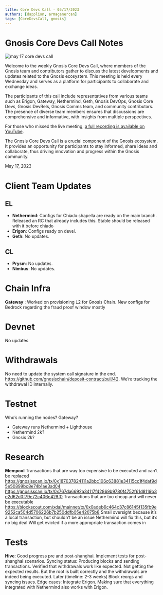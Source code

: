 ```yaml
---
title: Core Devs Call - 05/17/2023
authors: [dapplion, armaganercan]
tags: [CoreDevsCall, gnosis]
---
```


# Gnosis Core Devs Call Notes

![may 17 core devs call](https://github.com/gnosischain/documentation-1/assets/75987728/2a8654a5-ef6b-4c8b-80b4-ac407c260991)

Welcome to the weekly Gnosis Core Devs Call, where members of the Gnosis team and contributors gather to discuss the latest developments and updates related to the Gnosis ecosystem. This meeting is held every Wednesday and serves as a platform for participants to collaborate and exchange ideas.

The participants of this call include representatives from various teams such as Erigon, Gateway, Nethermind, Geth, Gnosis DevOps, Gnosis Core Devs, Gnosis DevRels, Gnosis Comms team, and community contributors. The presence of diverse team members ensures that discussions are comprehensive and informative, with insights from multiple perspectives.

For those who missed the live meeting, [a full recording is available on YouTube](https://www.youtube.com/watch?v=Sz2YXykvRzk). 

The Gnosis Core Devs Call is a crucial component of the Gnosis ecosystem. It provides an opportunity for participants to stay informed, share ideas and collaborate, thus driving innovation and progress within the Gnosis community.

May 17, 2023

# Client Team Updates
## EL

* **Nethermind**: Configs for Chiado shapella are ready on the main branch. Released an RC that already includes this. Stable should be released with it before chiado
* **Erigon**: Configs ready on devel.
* **Geth**: No updates.

## CL

* **Prysm**: No updates.
* **Nimbus**: No updates.

# Chain Infra
**Gateway** : Worked on provisioning L2 for Gnosis Chain. New configs for Bedrock regarding the fraud proof window mostly

# Devnet

No updates.

# Withdrawals

No need to update the system call signature in the end. https://github.com/gnosischain/deposit-contract/pull/42. We’re tracking the withdrawal ID internally.

# Testnet

Who’s running the nodes? Gateway?
- Gateway runs Nethermind + Lighthouse
- Nethermind 2k?
- Gnosis 2k?


# Research

**Mempool** Transactions that are way too expensive to be executed and can’t be replaced
https://gnosisscan.io/tx/0x187037824111a2bbc106c63881e34115cc1f4daf9d5e50899bc8e74b1ae3ad04
https://gnosisscan.io/tx/0x767da6692a34117f42869b9780f4752f61d8119b3e2d62d0f79e72c406e428f0
Transactions that are too cheap and will never be executable
https://blockscout.com/xdai/mainnet/tx/0x0adeb6c464c37c86145f135fb9e9252ca504d5706226b7b250ddfb05e42075b8
Small oversight because it’s a local transaction, but shouldn’t be an issue
Nethermind will fix this, but it’s no big deal
Will get evicted if a more appropriate transaction comes in

# Tests
**Hive**: Good progress pre and post-shanghai. Implement tests for post-shanghai scenarios.
Syncing status:  Producing blocks and sending transactions. Verified that withdrawals work like expected. Not getting the expected results. But the root is built correctly and the withdrawals are indeed being executed. Later (timeline: 2-3 weeks)
Block reorgs and syncing issues. Edge cases: Integrate Erigon. Making sure that everything integrated with Nethermind also works with Erigon.
 









